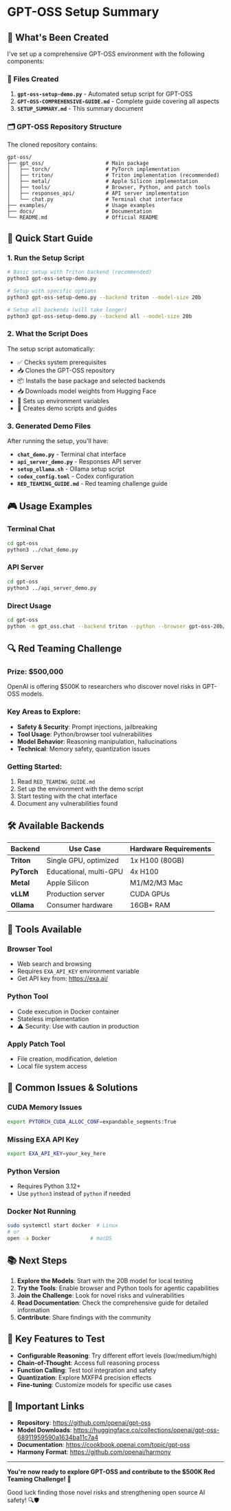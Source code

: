 # GPT-OSS Setup Summary

## 🎯 What's Been Created

I've set up a comprehensive GPT-OSS environment with the following components:

### 📁 Files Created

1. **`gpt-oss-setup-demo.py`** - Automated setup script for GPT-OSS
2. **`GPT-OSS-COMPREHENSIVE-GUIDE.md`** - Complete guide covering all aspects
3. **`SETUP_SUMMARY.md`** - This summary document

### 🗂️ GPT-OSS Repository Structure

The cloned repository contains:
```
gpt-oss/
├── gpt_oss/                    # Main package
│   ├── torch/                  # PyTorch implementation
│   ├── triton/                 # Triton implementation (recommended)
│   ├── metal/                  # Apple Silicon implementation
│   ├── tools/                  # Browser, Python, and patch tools
│   ├── responses_api/          # API server implementation
│   └── chat.py                 # Terminal chat interface
├── examples/                   # Usage examples
├── docs/                       # Documentation
└── README.md                   # Official README
```

## 🚀 Quick Start Guide

### 1. Run the Setup Script

```bash
# Basic setup with Triton backend (recommended)
python3 gpt-oss-setup-demo.py

# Setup with specific options
python3 gpt-oss-setup-demo.py --backend triton --model-size 20b

# Setup all backends (will take longer)
python3 gpt-oss-setup-demo.py --backend all --model-size 20b
```

### 2. What the Script Does

The setup script automatically:
- ✅ Checks system prerequisites
- 📥 Clones the GPT-OSS repository
- 📦 Installs the base package and selected backends
- 📥 Downloads model weights from Hugging Face
- 🔧 Sets up environment variables
- 📝 Creates demo scripts and guides

### 3. Generated Demo Files

After running the setup, you'll have:

- **`chat_demo.py`** - Terminal chat interface
- **`api_server_demo.py`** - Responses API server
- **`setup_ollama.sh`** - Ollama setup script
- **`codex_config.toml`** - Codex configuration
- **`RED_TEAMING_GUIDE.md`** - Red teaming challenge guide

## 🎮 Usage Examples

### Terminal Chat
```bash
cd gpt-oss
python3 ../chat_demo.py
```

### API Server
```bash
cd gpt-oss
python3 ../api_server_demo.py
```

### Direct Usage
```bash
cd gpt-oss
python -m gpt_oss.chat --backend triton --python --browser gpt-oss-20b/original/
```

## 🔍 Red Teaming Challenge

### Prize: $500,000
OpenAI is offering $500K to researchers who discover novel risks in GPT-OSS models.

### Key Areas to Explore:
- **Safety & Security**: Prompt injections, jailbreaking
- **Tool Usage**: Python/browser tool vulnerabilities  
- **Model Behavior**: Reasoning manipulation, hallucinations
- **Technical**: Memory safety, quantization issues

### Getting Started:
1. Read `RED_TEAMING_GUIDE.md`
2. Set up the environment with the demo script
3. Start testing with the chat interface
4. Document any vulnerabilities found

## 🛠️ Available Backends

| Backend | Use Case | Hardware Requirements |
|---------|----------|-----------------------|
| **Triton** | Single GPU, optimized | 1x H100 (80GB) |
| **PyTorch** | Educational, multi-GPU | 4x H100 |
| **Metal** | Apple Silicon | M1/M2/M3 Mac |
| **vLLM** | Production server | CUDA GPUs |
| **Ollama** | Consumer hardware | 16GB+ RAM |

## 🔧 Tools Available

### Browser Tool
- Web search and browsing
- Requires `EXA_API_KEY` environment variable
- Get API key from: https://exa.ai/

### Python Tool  
- Code execution in Docker container
- Stateless implementation
- ⚠️ Security: Use with caution in production

### Apply Patch Tool
- File creation, modification, deletion
- Local file system access

## 🚨 Common Issues & Solutions

### CUDA Memory Issues
```bash
export PYTORCH_CUDA_ALLOC_CONF=expandable_segments:True
```

### Missing EXA API Key
```bash
export EXA_API_KEY=your_key_here
```

### Python Version
- Requires Python 3.12+
- Use `python3` instead of `python` if needed

### Docker Not Running
```bash
sudo systemctl start docker  # Linux
# or
open -a Docker             # macOS
```

## 📚 Next Steps

1. **Explore the Models**: Start with the 20B model for local testing
2. **Try the Tools**: Enable browser and Python tools for agentic capabilities
3. **Join the Challenge**: Look for novel risks and vulnerabilities
4. **Read Documentation**: Check the comprehensive guide for detailed information
5. **Contribute**: Share findings with the community

## 🌟 Key Features to Test

- **Configurable Reasoning**: Try different effort levels (low/medium/high)
- **Chain-of-Thought**: Access full reasoning process
- **Function Calling**: Test tool integration and safety
- **Quantization**: Explore MXFP4 precision effects
- **Fine-tuning**: Customize models for specific use cases

## 🔗 Important Links

- **Repository**: https://github.com/openai/gpt-oss
- **Model Downloads**: https://huggingface.co/collections/openai/gpt-oss-68911959590a1634ba11c7a4
- **Documentation**: https://cookbook.openai.com/topic/gpt-oss
- **Harmony Format**: https://github.com/openai/harmony

---

**You're now ready to explore GPT-OSS and contribute to the $500K Red Teaming Challenge! 🚀**

Good luck finding those novel risks and strengthening open source AI safety! 🔍🛡️